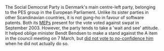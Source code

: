 The Social Democrat Party is Denmark\'s main centre-left party,
belonging to the PES group in the European Parliament. Unlike its sister
parties in other Scandinavian countries, it is not gung-ho in favour of
software patents. Both its [MEPs](MEPs "wikilink") present for the vote
voted against swpat in September 2003. However, the party tends to take
a \'wait and see\' attitude. It helped oblige minister Bendt Bendsen to
make a stand against the A item in the council meeting on 7 March, but
[did not vote to no-confidence
him](http://wiki.ffii.org/Kofod050310En "wikilink") when he did not
actually do so.

